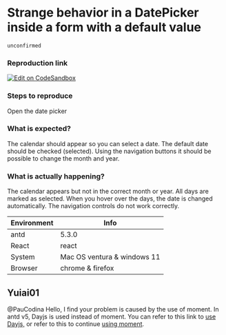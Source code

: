 # Strange behavior in a DatePicker inside a form with a default value

`unconfirmed`

### Reproduction link

[![Edit on CodeSandbox](https://codesandbox.io/static/img/play-codesandbox.svg)](https://codesandbox.io/s/antd-reproduction-template-forked-vcb65o?file=/index.js)

### Steps to reproduce

Open the date picker

### What is expected?

The calendar should appear so you can select a date.
The default date should be checked (selected).
Using the navigation buttons it should be possible to change the month and year.

### What is actually happening?

The calendar appears but not in the correct month or year.
All days are marked as selected.
When you hover over the days, the date is changed automatically.
The navigation controls do not work correctly.

| Environment | Info                        |
| ----------- | --------------------------- |
| antd        | 5.3.0                       |
| React       | react                       |
| System      | Mac OS ventura & windows 11 |
| Browser     | chrome & firefox            |

<!-- generated by ant-design-issue-helper. DO NOT REMOVE -->

## Yuiai01

@PauCodina Hello, I find your problem is caused by the use of moment. In antd v5, Dayjs is used instead of moment. You can refer to this link to [use Dayjs,](https://codesandbox.io/s/antd-reproduction-template-forked-erw7i9?file=/index.js) or refer to this to continue [using moment](https://ant.design/docs/react/use-custom-date-library#datepicker).
